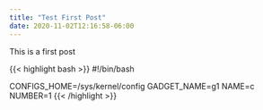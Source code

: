 ```yaml
---
title: "Test First Post"
date: 2020-11-02T12:16:58-06:00
---
```



This is a first post


{{< highlight bash >}}
#!/bin/bash

CONFIGS_HOME=/sys/kernel/config
GADGET_NAME=g1
NAME=c
NUMBER=1
{{< /highlight >}}